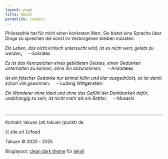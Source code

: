 ```yaml
---
layout: page
title: About
permalink: /ueber/
---
```

Philosophie hat für mich einen konkreten Wert. Sie bietet eine Sprache über Dinge zu sprechen die sonst im Verborgenen bleiben müssten.

*Ein Leben, das nicht kritisch untersucht wird, ist es nicht wert, gelebt zu werden[.](https://www.reddit.com/media?url=https%3A%2F%2Fpreview.redd.it%2Fbnlvdazbk6uc1.jpeg%3Fwidth%3D777%26auto%3Dwebp%26s%3Db21caeae75f3040e29382b454ea6c8d40132e7bc)*
&nbsp;&nbsp;&nbsp;&nbsp;--Sokrates

*Es ist das Kennzeichen eines gebildeten Geistes, einen Gedanken unterhalten zu können, ohne ihn anzunehmen.*
&nbsp;&nbsp;&nbsp;&nbsp;--Aristoteles

*Ist ein falscher Gedanke nur einmal kühn und klar ausgedrückt, so ist damit schon viel gewonnen.*
&nbsp;&nbsp;&nbsp;&nbsp;--Ludwig Wittgenstein

*Ein Wanderer ohne Ideal und ohne das Gefühl der Dankbarkeit dafür, unabhängig zu sein, ist nicht mehr als ein Bettler.*
&nbsp;&nbsp;&nbsp;&nbsp;--Musashi

<br>

---------------------

Kontakt: takuan (at) takuan (punkt) de

{{ site.url }}/feed

Takuan © 2020 - 2025

Bloglayout:   [clean dark theme](https://github.com/streetturtle/jekyll-clean-dark) für [jekyll](https://jekyllrb.com)
